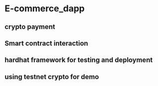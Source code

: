 # E-commerce_dapp
## crypto payment 
## Smart contract interaction 
## hardhat framework for testing and deployment 
## using testnet crypto for demo
